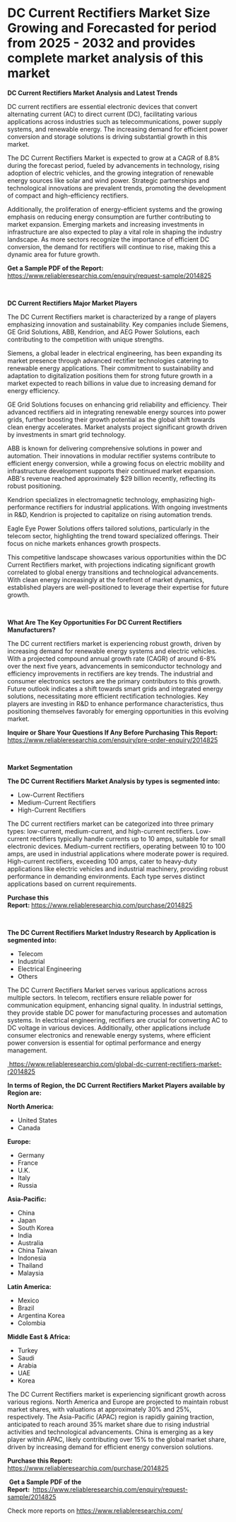 <p><h1>DC Current Rectifiers Market Size Growing and Forecasted for period from 2025 - 2032 and provides complete market analysis of this market</h1></p><p><strong>DC Current Rectifiers Market Analysis and Latest Trends</strong></p>
<p><p>DC current rectifiers are essential electronic devices that convert alternating current (AC) to direct current (DC), facilitating various applications across industries such as telecommunications, power supply systems, and renewable energy. The increasing demand for efficient power conversion and storage solutions is driving substantial growth in this market.</p><p>The DC Current Rectifiers Market is expected to grow at a CAGR of 8.8% during the forecast period, fueled by advancements in technology, rising adoption of electric vehicles, and the growing integration of renewable energy sources like solar and wind power. Strategic partnerships and technological innovations are prevalent trends, promoting the development of compact and high-efficiency rectifiers. </p><p>Additionally, the proliferation of energy-efficient systems and the growing emphasis on reducing energy consumption are further contributing to market expansion. Emerging markets and increasing investments in infrastructure are also expected to play a vital role in shaping the industry landscape. As more sectors recognize the importance of efficient DC conversion, the demand for rectifiers will continue to rise, making this a dynamic area for future growth.</p></p>
<p><strong>Get a Sample PDF of the Report:&nbsp;</strong> <a href="https://www.reliableresearchiq.com/enquiry/request-sample/2014825?utm_campaign=3046&utm_medium=2&utm_source=Github&utm_content=ia&utm_term=29032025&utm_id=dc-current-rectifiers">https://www.reliableresearchiq.com/enquiry/request-sample/2014825</a></p>
<p>&nbsp;</p>
<p><strong>DC Current Rectifiers Major Market Players</strong></p>
<p><p>The DC Current Rectifiers market is characterized by a range of players emphasizing innovation and sustainability. Key companies include Siemens, GE Grid Solutions, ABB, Kendrion, and AEG Power Solutions, each contributing to the competition with unique strengths.</p><p>Siemens, a global leader in electrical engineering, has been expanding its market presence through advanced rectifier technologies catering to renewable energy applications. Their commitment to sustainability and adaptation to digitalization positions them for strong future growth in a market expected to reach billions in value due to increasing demand for energy efficiency.</p><p>GE Grid Solutions focuses on enhancing grid reliability and efficiency. Their advanced rectifiers aid in integrating renewable energy sources into power grids, further boosting their growth potential as the global shift towards clean energy accelerates. Market analysts project significant growth driven by investments in smart grid technology.</p><p>ABB is known for delivering comprehensive solutions in power and automation. Their innovations in modular rectifier systems contribute to efficient energy conversion, while a growing focus on electric mobility and infrastructure development supports their continued market expansion. ABB's revenue reached approximately $29 billion recently, reflecting its robust positioning.</p><p>Kendrion specializes in electromagnetic technology, emphasizing high-performance rectifiers for industrial applications. With ongoing investments in R&D, Kendrion is projected to capitalize on rising automation trends.</p><p>Eagle Eye Power Solutions offers tailored solutions, particularly in the telecom sector, highlighting the trend toward specialized offerings. Their focus on niche markets enhances growth prospects.</p><p>This competitive landscape showcases various opportunities within the DC Current Rectifiers market, with projections indicating significant growth correlated to global energy transitions and technological advancements. With clean energy increasingly at the forefront of market dynamics, established players are well-positioned to leverage their expertise for future growth.</p></p>
<p>&nbsp;</p>
<p><strong>What Are The Key Opportunities For DC Current Rectifiers Manufacturers?</strong></p>
<p><p>The DC current rectifiers market is experiencing robust growth, driven by increasing demand for renewable energy systems and electric vehicles. With a projected compound annual growth rate (CAGR) of around 6-8% over the next five years, advancements in semiconductor technology and efficiency improvements in rectifiers are key trends. The industrial and consumer electronics sectors are the primary contributors to this growth. Future outlook indicates a shift towards smart grids and integrated energy solutions, necessitating more efficient rectification technologies. Key players are investing in R&D to enhance performance characteristics, thus positioning themselves favorably for emerging opportunities in this evolving market.</p></p>
<p><strong>Inquire or Share Your Questions If Any Before Purchasing This Report:</strong> <a href="https://www.reliableresearchiq.com/enquiry/pre-order-enquiry/2014825?utm_campaign=3046&utm_medium=2&utm_source=Github&utm_content=ia&utm_term=29032025&utm_id=dc-current-rectifiers">https://www.reliableresearchiq.com/enquiry/pre-order-enquiry/2014825</a></p>
<p>&nbsp;</p>
<p><strong>Market Segmentation</strong></p>
<p><strong>The DC Current Rectifiers Market Analysis by types is segmented into:</strong></p>
<p><ul><li>Low-Current Rectifiers</li><li>Medium-Current Rectifiers</li><li>High-Current Rectifiers</li></ul></p>
<p><p>The DC current rectifiers market can be categorized into three primary types: low-current, medium-current, and high-current rectifiers. Low-current rectifiers typically handle currents up to 10 amps, suitable for small electronic devices. Medium-current rectifiers, operating between 10 to 100 amps, are used in industrial applications where moderate power is required. High-current rectifiers, exceeding 100 amps, cater to heavy-duty applications like electric vehicles and industrial machinery, providing robust performance in demanding environments. Each type serves distinct applications based on current requirements.</p></p>
<p><strong>Purchase this Report:&nbsp;</strong><a href="https://www.reliableresearchiq.com/purchase/2014825?utm_campaign=3046&utm_medium=2&utm_source=Github&utm_content=ia&utm_term=29032025&utm_id=dc-current-rectifiers">https://www.reliableresearchiq.com/purchase/2014825</a></p>
<p>&nbsp;</p>
<p><strong>The DC Current Rectifiers Market Industry Research by Application is segmented into:</strong></p>
<p><ul><li>Telecom</li><li>Industrial</li><li>Electrical Engineering</li><li>Others</li></ul></p>
<p><p>The DC Current Rectifiers Market serves various applications across multiple sectors. In telecom, rectifiers ensure reliable power for communication equipment, enhancing signal quality. In industrial settings, they provide stable DC power for manufacturing processes and automation systems. In electrical engineering, rectifiers are crucial for converting AC to DC voltage in various devices. Additionally, other applications include consumer electronics and renewable energy systems, where efficient power conversion is essential for optimal performance and energy management.</p></p>
<p><a href="https://www.reliableresearchiq.com/global-dc-current-rectifiers-market-r2014825?utm_campaign=3046&utm_medium=2&utm_source=Github&utm_content=ia&utm_term=29032025&utm_id=dc-current-rectifiers">&nbsp;https://www.reliableresearchiq.com/global-dc-current-rectifiers-market-r2014825</a></p>
<p><strong>In terms of Region, the DC Current Rectifiers Market Players available by Region are:</strong></p>
<p>
    <p> <strong> North America: </strong>
        <ul>
            <li>United States</li>
            <li>Canada</li>
        </ul>
        </p> 
    <p> <strong> Europe: </strong>
        <ul>
            <li>Germany</li>
            <li>France</li>
            <li>U.K.</li>
            <li>Italy</li>
            <li>Russia</li>
        </ul>
        </p> 
    <p> <strong> Asia-Pacific: </strong>
        <ul>
            <li>China</li>
            <li>Japan</li>
            <li>South Korea</li>
            <li>India</li>
            <li>Australia</li>
            <li>China Taiwan</li>
            <li>Indonesia</li>
            <li>Thailand</li>
            <li>Malaysia</li>
        </ul>
        </p> 
    <p> <strong> Latin America: </strong>
        <ul>
            <li>Mexico</li>
            <li>Brazil</li>
            <li>Argentina Korea</li>
            <li>Colombia</li>
        </ul>
        </p> 
    <p> <strong> Middle East & Africa: </strong>
        <ul>
            <li>Turkey</li>
            <li>Saudi</li>
            <li>Arabia</li>
            <li>UAE</li>
            <li>Korea</li>
        </ul>
    </p>
    </p>
<p><p>The DC Current Rectifiers market is experiencing significant growth across various regions. North America and Europe are projected to maintain robust market shares, with valuations at approximately 30% and 25%, respectively. The Asia-Pacific (APAC) region is rapidly gaining traction, anticipated to reach around 35% market share due to rising industrial activities and technological advancements. China is emerging as a key player within APAC, likely contributing over 15% to the global market share, driven by increasing demand for efficient energy conversion solutions.</p></p>
<p><strong>Purchase this Report: </strong><a href="https://www.reliableresearchiq.com/purchase/2014825?utm_campaign=3046&utm_medium=2&utm_source=Github&utm_content=ia&utm_term=29032025&utm_id=dc-current-rectifiers">https://www.reliableresearchiq.com/purchase/2014825</a></p>
<p>&nbsp;<strong>Get a Sample PDF of the Report:&nbsp;&nbsp;</strong><a href="https://www.reliableresearchiq.com/enquiry/request-sample/2014825?utm_campaign=3046&utm_medium=2&utm_source=Github&utm_content=ia&utm_term=29032025&utm_id=dc-current-rectifiers">https://www.reliableresearchiq.com/enquiry/request-sample/2014825</a></p>
<p><strong></strong></p>
<p>Check more reports on <a href="https://www.reliableresearchiq.com/?utm_campaign=3046&utm_medium=2&utm_source=Github&utm_content=ia&utm_term=29032025&utm_id=dc-current-rectifiers">https://www.reliableresearchiq.com/</a></p>